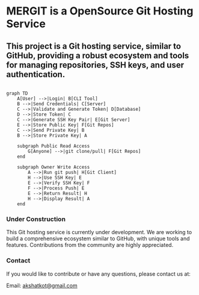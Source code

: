 # MERGIT is a OpenSource Git Hosting Service

## This project is a Git hosting service, similar to GitHub, providing a robust ecosystem and tools for managing repositories, SSH keys, and user authentication.

```mermaid

graph TD
    A[User] -->|Login| B[CLI Tool]
    B -->|Send Credentials| C[Server]
    C -->|Validate and Generate Token| D[Database]
    D -->|Store Token| C
    C -->|Generate SSH Key Pair| E[Git Server]
    E -->|Store Public Key| F[Git Repos]
    C -->|Send Private Key| B
    B -->|Store Private Key| A

    subgraph Public Read Access
        G[Anyone] -->|git clone/pull| F[Git Repos]
    end

    subgraph Owner Write Access
        A -->|Run git push| H[Git Client]
        H -->|Use SSH Key| E
        E -->|Verify SSH Key| F
        F -->|Process Push| E
        E -->|Return Result| H
        H -->|Display Result| A
    end
```

### Under Construction

This Git hosting service is currently under development. We are working to build a comprehensive ecosystem similar to GitHub, with unique tools and features. Contributions from the community are highly appreciated.

### Contact

If you would like to contribute or have any questions, please contact us at:

Email: akshatkot@gmail.com

